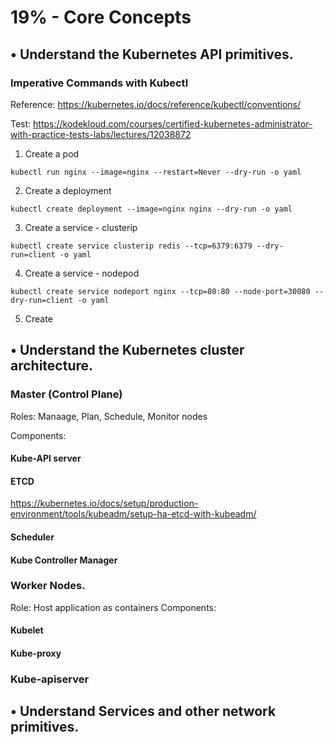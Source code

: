 # 19% - Core Concepts
## • Understand the Kubernetes API primitives.
### Imperative Commands with Kubectl
Reference: https://kubernetes.io/docs/reference/kubectl/conventions/

Test: https://kodekloud.com/courses/certified-kubernetes-administrator-with-practice-tests-labs/lectures/12038872

1. Create a pod
```
kubectl run nginx --image=nginx --restart=Never --dry-run -o yaml
```

2. Create a deployment
```
kubectl create deployment --image=nginx nginx --dry-run -o yaml
```

3. Create a service - clusterip
```
kubectl create service clusterip redis --tcp=6379:6379 --dry-run=client -o yaml
```

4. Create a service - nodepod
```
kubectl create service nodeport nginx --tcp=80:80 --node-port=30080 --dry-run=client -o yaml
```

5. Create 
## • Understand the Kubernetes cluster architecture.
### Master (Control Plane)
Roles: Manaage, Plan, Schedule, Monitor nodes

Components:
#### Kube-API server

#### ETCD
https://kubernetes.io/docs/setup/production-environment/tools/kubeadm/setup-ha-etcd-with-kubeadm/

#### Scheduler

#### Kube Controller Manager


### Worker Nodes.
Role: Host application as containers
Components:
#### Kubelet
#### Kube-proxy


### Kube-apiserver
### 
## • Understand Services and other network primitives.